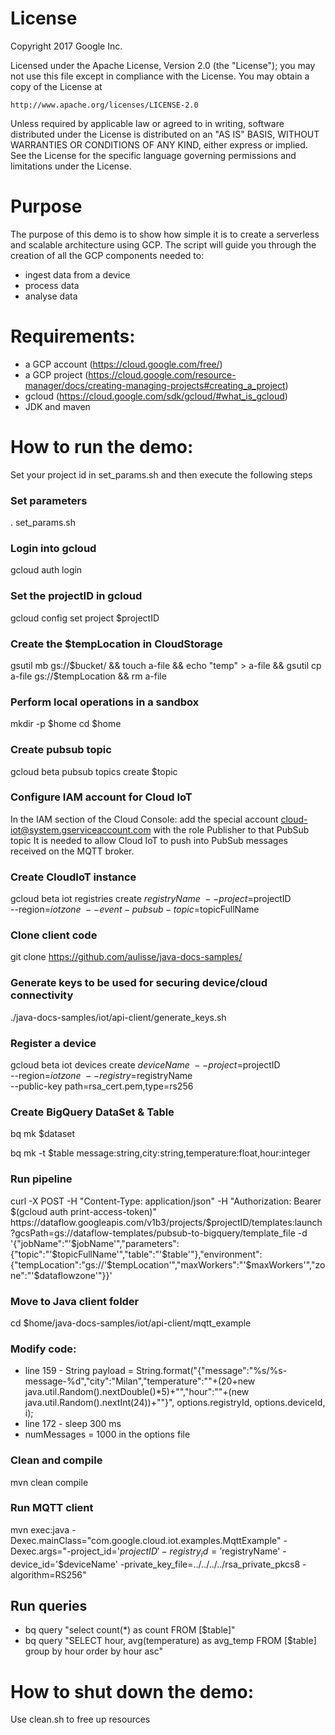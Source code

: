 # License

Copyright 2017 Google Inc.

Licensed under the Apache License, Version 2.0 (the "License");
you may not use this file except in compliance with the License.
You may obtain a copy of the License at

    http://www.apache.org/licenses/LICENSE-2.0

Unless required by applicable law or agreed to in writing, software
distributed under the License is distributed on an "AS IS" BASIS,
WITHOUT WARRANTIES OR CONDITIONS OF ANY KIND, either express or implied.
See the License for the specific language governing permissions and
limitations under the License.

# Purpose
The purpose of this demo is to show how simple it is to create a serverless and scalable architecture using GCP.
The script will guide you through the creation of all the GCP components needed to:
- ingest data from a device
- process data
- analyse data

# Requirements:
- a GCP account (https://cloud.google.com/free/)
- a GCP project (https://cloud.google.com/resource-manager/docs/creating-managing-projects#creating_a_project)
- gcloud (https://cloud.google.com/sdk/gcloud/#what_is_gcloud)
- JDK and maven

# How to run the demo:
Set your project id in set_params.sh and then execute the following steps

### Set parameters
. set_params.sh

### Login into gcloud
gcloud auth login

### Set the projectID in gcloud
gcloud config set project $projectID

### Create the $tempLocation in CloudStorage
gsutil mb gs://$bucket/ && touch a-file && echo "temp" > a-file && gsutil cp a-file gs://$tempLocation && rm a-file

### Perform local operations in a sandbox
mkdir -p $home
cd $home

### Create pubsub topic
gcloud beta pubsub topics create $topic

### Configure IAM account for Cloud IoT

In the IAM section of the Cloud Console: add the special account cloud-iot@system.gserviceaccount.com with the role Publisher to that PubSub topic
It is needed to allow Cloud IoT to push into PubSub messages received on the MQTT broker.

### Create CloudIoT instance
gcloud beta iot registries create $registryName \
    --project=$projectID \
    --region=$iotzone \
    --event-pubsub-topic=$topicFullName

### Clone client code
git clone https://github.com/aulisse/java-docs-samples/

### Generate keys to be used for securing device/cloud connectivity
./java-docs-samples/iot/api-client/generate_keys.sh

### Register a device
gcloud beta iot devices create $deviceName \
  --project=$projectID \
  --region=$iotzone \
  --registry=$registryName \
  --public-key path=rsa_cert.pem,type=rs256

### Create BigQuery DataSet & Table
bq mk $dataset

bq mk -t $table message:string,city:string,temperature:float,hour:integer

### Run pipeline
curl -X POST -H "Content-Type: application/json" -H "Authorization: Bearer $(gcloud auth print-access-token)" https://dataflow.googleapis.com/v1b3/projects/$projectID/templates:launch?gcsPath=gs://dataflow-templates/pubsub-to-bigquery/template_file -d  '{"jobName":"'$jobName'","parameters":{"topic":"'$topicFullName'","table":"'$table'"},"environment":{"tempLocation":"gs://'$tempLocation'","maxWorkers":"'$maxWorkers'","zone":"'$dataflowzone'"}}'

### Move to Java client folder
cd $home/java-docs-samples/iot/api-client/mqtt_example

### Modify code:
* line 159 - String payload = String.format("{\"message\":\"%s/%s-message-%d\",\"city\":\"Milan\",\"temperature\":\""+(20+new java.util.Random().nextDouble()*5)+"\",\"hour\":\""+(new java.util.Random().nextInt(24))+"\"}", options.registryId, options.deviceId, i);
* line 172 - sleep 300 ms 
* numMessages = 1000 in the options file

### Clean and compile 
mvn clean compile

### Run MQTT client
mvn exec:java -Dexec.mainClass="com.google.cloud.iot.examples.MqttExample" -Dexec.args="-project_id='$projectID' -registry_id='$registryName' -device_id='$deviceName' -private_key_file=../../../../rsa_private_pkcs8 -algorithm=RS256"

## Run queries
* bq query "select count(*) as count FROM [$table]"
* bq query "SELECT hour, avg(temperature) as avg_temp FROM [$table] group by hour order by hour asc"

# How to shut down the demo:
Use clean.sh to free up resources
